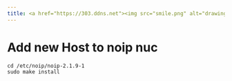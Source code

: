 ```yaml
---
title: <a href="https://303.ddns.net"><img src="smile.png" alt="drawing" width="100"/></a>
---
```


# Add new Host to noip nuc

```
cd /etc/noip/noip-2.1.9-1
sudo make install
```
